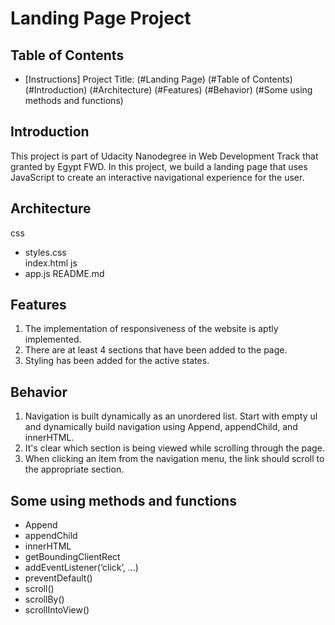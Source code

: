 # Landing Page Project

## Table of Contents

* [Instructions]
Project Title: (#Landing Page)
(#Table of Contents)
(#Introduction)
(#Architecture)
(#Features)
(#Behavior)
(#Some using methods and functions)

## Introduction
This project is part of Udacity Nanodegree in Web Development Track that granted by Egypt FWD.
In this project, we build a landing page that uses JavaScript to create an interactive navigational experience for the user.

## Architecture
css
- styles.css    
index.html
js
- app.js
README.md

## Features
1. The implementation of responsiveness of the website is aptly implemented.
2. There are at least 4 sections that have been added to the page.
3. Styling has been added for the active states.

## Behavior
1. Navigation is built dynamically as an unordered list. Start with empty ul and dynamically build navigation using Append, appendChild, and innerHTML.
2. It's clear which section is being viewed while scrolling through the page.
3. When clicking an item from the navigation menu, the link should scroll to the appropriate section.

## Some using methods and functions
- Append
- appendChild
- innerHTML
- getBoundingClientRect
- addEventListener(‘click’, ...)
- preventDefault()
- scroll()
- scrollBy()
- scrollIntoView()